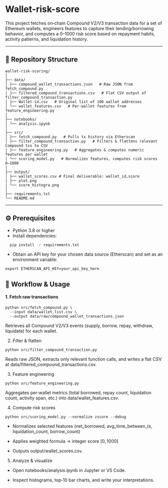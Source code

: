 # Wallet-risk-score

This project fetches on‑chain Compound V2/V3 transaction data for a set of Ethereum wallets, engineers features to capture their lending/borrowing behavior, and computes a 0–1000 risk score based on repayment habits, activity patterns, and liquidation history.

---

## 📂 Repository Structure

```
wallet-risk-scoring/
│
├── data/
│ ├── compound_wallet_transactions.json   # Raw JSON from fetch_compound.py
│ ├── filtered_compound_transactions.csv   # Flat CSV output of filter_compound_transaction.py
│ ├── Wallet-id.csv   # Original list of 100 wallet addresses
│ └── wallet_features.csv   # Per‑wallet features from feature_engineering.py
│
├── notebooks/
│ └── analysis.ipynb 
│
├── src/
│ ├── fetch_compound.py   # Pulls tx history via Etherscan
│ ├── filter_compound_transaction.py   # Filters & flattens relevant Compound txs to CSV
│ ├── feature_engineering.py   # Aggregates & computes numeric features per wallet
│ └── scoring_model.py   # Normalizes features, computes risk scores 0–1000
│
├── output/
│ ├── wallet_scores.csv # Final deliverable: wallet_id,score
| ├── plot.png
| └── score_histogra.png
│
├── requirements.txt
└── README.md 
```


---

## ⚙️ Prerequisites

- Python 3.8 or higher  
- Install dependencies:
```bash
  pip install -r requirements.txt
```
- Obtain an API key for your chosen data source (Etherscan) and set as an environment variable:
```
export ETHERSCAN_API_KEY=your_api_key_here
```

## 🚀 Workflow & Usage
#### 1. Fetch raw transactions
```
python src/fetch_compound.py \
  --input data/wallet_list.csv \
  --output data/raw/compound_wallet_transactions.json
```
Retrieves all Compound V2/V3 events (supply, borrow, repay, withdraw, liquidate) for each wallet.

2. Filter & flatten
```
python src/filter_compound_transaction.py
```
Reads raw JSON, extracts only relevant function calls, and writes a flat CSV at data/filtered_compound_transactions.csv.

3. Feature engineering
```
python src/feature_engineering.py
```
Aggregates per‑wallet metrics (total borrowed, repay count, liquidation count, activity span, etc.) into data/wallet_features.csv.

4. Compute risk scores
```
python src/scoring_model.py --normalize zscore --debug
```
* Normalizes selected features (net_borrowed, avg_time_between_tx, liquidation_count, borrow_count)

* Applies weighted formula → integer score [0, 1000]

* Outputs output/wallet_scores.csv.

5. Analyze & visualize

* Open notebooks/analysis.ipynb in Jupyter or VS Code.

* Inspect histograms, top‑10 bar charts, and write your interpretations.
